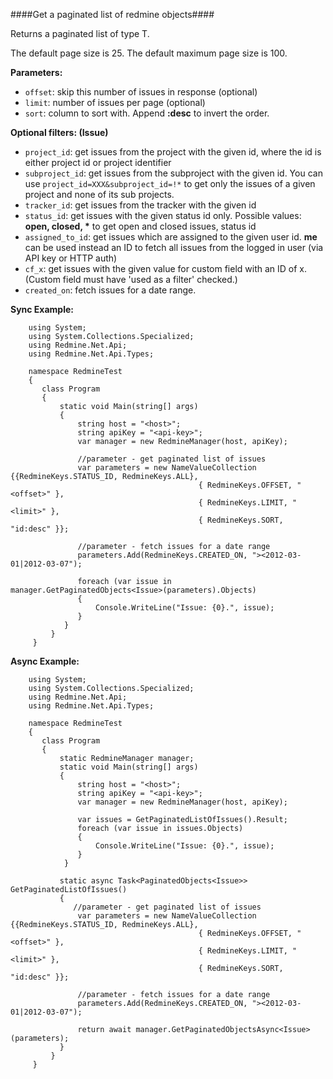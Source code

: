 ####Get a paginated list of redmine objects####

Returns a paginated list of type T.

The default page size is 25. The default maximum page size is 100.

**Parameters:**

* `offset`: skip this number of issues in response (optional)
* `limit`: number of issues per page (optional)
* `sort`: column to sort with. Append **:desc** to invert the order.

**Optional filters: (Issue)**

* `project_id`: get issues from the project with the given id, where the id is either project id or project identifier
* `subproject_id`: get issues from the subproject with the given id. You can use `project_id=XXX&subproject_id=!*` to get only the issues of a given project and none of its sub projects.
* `tracker_id`: get issues from the tracker with the given id
* `status_id`: get issues with the given status id only. Possible values: __open, closed, *__ to get open and closed issues, status id
* `assigned_to_id`: get issues which are assigned to the given user id. **me** can be used instead an ID to fetch all issues from the logged in user (via API key or HTTP auth)
* `cf_x`: get issues with the given value for custom field with an ID of x. (Custom field must have 'used as a filter' checked.)
* `created_on`: fetch issues for a date range.

**Sync Example:**

```
    using System;
    using System.Collections.Specialized;
    using Redmine.Net.Api;
    using Redmine.Net.Api.Types;

    namespace RedmineTest
    {
       class Program
       {
           static void Main(string[] args)
           {
               string host = "<host>";
               string apiKey = "<api-key>";
               var manager = new RedmineManager(host, apiKey);

               //parameter - get paginated list of issues
               var parameters = new NameValueCollection {{RedmineKeys.STATUS_ID, RedmineKeys.ALL}, 
                                          { RedmineKeys.OFFSET, "<offset>" }, 
                                          { RedmineKeys.LIMIT, "<limit>" }, 
                                          { RedmineKeys.SORT, "id:desc" }};

               //parameter - fetch issues for a date range
               parameters.Add(RedmineKeys.CREATED_ON, "><2012-03-01|2012-03-07");

               foreach (var issue in manager.GetPaginatedObjects<Issue>(parameters).Objects)
               {
                   Console.WriteLine("Issue: {0}.", issue);
               }
            }
         }
     }
```

**Async Example:**

```
    using System;
    using System.Collections.Specialized;
    using Redmine.Net.Api;
    using Redmine.Net.Api.Types;

    namespace RedmineTest
    {
       class Program
       {
           static RedmineManager manager;
           static void Main(string[] args)
           {
               string host = "<host>";
               string apiKey = "<api-key>";
               var manager = new RedmineManager(host, apiKey);

               var issues = GetPaginatedListOfIssues().Result;
               foreach (var issue in issues.Objects)
               {
                   Console.WriteLine("Issue: {0}.", issue);
               }
            }

           static async Task<PaginatedObjects<Issue>> GetPaginatedListOfIssues()
           {
              //parameter - get paginated list of issues
               var parameters = new NameValueCollection {{RedmineKeys.STATUS_ID, RedmineKeys.ALL}, 
                                          { RedmineKeys.OFFSET, "<offset>" }, 
                                          { RedmineKeys.LIMIT, "<limit>" }, 
                                          { RedmineKeys.SORT, "id:desc" }};

               //parameter - fetch issues for a date range
               parameters.Add(RedmineKeys.CREATED_ON, "><2012-03-01|2012-03-07");

               return await manager.GetPaginatedObjectsAsync<Issue>(parameters);
           }
         }
     }
```